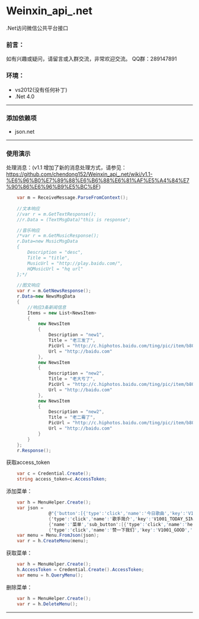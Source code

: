 Weinxin_api_.net
================

.Net访问微信公共平台接口

### 前言：
如有兴趣或疑问，请留言或入群交流，非常欢迎交流。 QQ群：289147891

### 环境：
* vs2012(没有任何补丁)
* .Net 4.0

***

### 添加依赖项
* json.net

***

### 使用演示
处理消息：(v1.1 增加了新的消息处理方式，请参见：https://github.com/chendong152/Weinxin_api_.net/wiki/v1.1-%E6%96%B0%E7%89%88%E6%B6%88%E6%81%AF%E5%A4%84%E7%90%86%E6%96%B9%E5%BC%8F)
```C#
    var m = ReceiveMessage.ParseFromContext();
    
    //文本响应
    //var r = m.GetTextResponse();
    //r.Data = (TextMsgData)"this is response";

    //音乐响应
    /*var r = m.GetMusicResponse();
    r.Data=new MusicMsgData
    {
        Description = "desc",
        Title = "title",
        MusicUrl = "http://play.baidu.com/",
        HQMusicUrl = "hq url"
    };*/
    
    //图文响应
    var r = m.GetNewsResponse();
    r.Data=new NewsMsgData
    {
        //响应3条新闻信息
        Items = new List<NewsItem>
        {
            new NewsItem
            {
                Description = "new1",
                Title = "老三发了",
                PicUrl = "http://c.hiphotos.baidu.com/ting/pic/item/b8014a90f603738d538032bfb21bb051f919ec61.jpg",
                Url = "http://baidu.com"
            },
            new NewsItem
            {
                Description = "new2",
                Title = "老大亏了",
                PicUrl = "http://c.hiphotos.baidu.com/ting/pic/item/b8014a90f603738d538032bfb21bb051f919ec61.jpg",
                Url = "http://baidu.com"
            },
            new NewsItem
            {
                Description = "new2",
                Title = "老二霉了",
                PicUrl = "http://c.hiphotos.baidu.com/ting/pic/item/b8014a90f603738d538032bfb21bb051f919ec61.jpg",
                Url = "http://baidu.com"
            }
        }
    };
    r.Response();    
``` 

获取access_token
```C#
    var c = Credential.Create();
    string access_token=c.AccessToken;
```
添加菜单：
```C#
    var h = MenuHelper.Create();
    var json =
                @"{'button':[{'type':'click','name':'今日歌曲','key':'V1001_TODAY_MUSIC','sub_button':[]},
                {'type':'click','name':'歌手简介','key':'V1001_TODAY_SINGER','sub_button':[]},
                {'name':'菜单','sub_button':[{'type':'click','name':'hello word','key':'V1001_HELLO_WORLD','sub_button':[]},
                {'type':'click','name':'赞一下我们','key':'V1001_GOOD','sub_button':[]}]}]}"; 
    var menu = Menu.FromJson(json);
    var r = h.CreateMenu(menu);
```
获取菜单：
```C#
    var h = MenuHelper.Create();
    h.AccessToken = Credential.Create().AccessToken;
    var menu = h.QueryMenu();
```
删除菜单：
```C#
    var h = MenuHelper.Create();
    var r = h.DeleteMenu();
```
***
